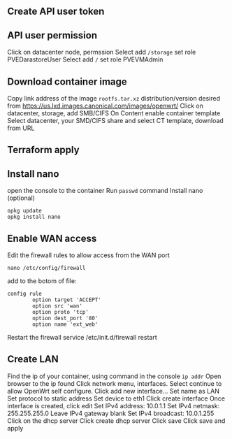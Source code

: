 ## Create API user token

## API user permission
Click on datacenter node, permssion
Select add `/storage` set role PVEDarastoreUser
Select add `/` set role PVEVMAdmin

## Download container image
Copy link address of the image `rootfs.tar.xz` distribution/version desired from https://us.lxd.images.canonical.com/images/openwrt/
Click on datacenter, storage, add SMB/CIFS
On Content enable container template
Select datacenter, your SMD/CIFS share and select CT template, download from URL

## Terraform apply

## Install nano
open the console to the container
Run `passwd` command
Install nano (optional)
```
opkg update
opkg install nano
```

## Enable WAN access
Edit the firewall rules to allow access from the WAN port
```
nano /etc/config/firewall
```
add to the botom of file:
```
config rule                      
        option target 'ACCEPT'   
        option src 'wan'         
        option proto 'tcp'       
        option dest_port '80'    
        option name 'ext_web'
```
Restart the firewall service
/etc/init.d/firewall restart   

## Create LAN
Find the ip of your container, using command in the console `ip addr`
Open browser to the ip found
Click network menu, interfaces. Select continue to allow OpenWrt self configure.
Click add new interface...
Set name as LAN
Set protocol to static address
Set device to eth1
Click create interface
Once interface is created, click edit
Set IPv4 address: 10.0.1.1
Set IPv4 netmask: 255.255.255.0
Leave IPv4 gateway blank
Set IPv4 broadcast: 10.0.1.255
Click on the dhcp server
Click create dhcp server
Click save
Click save and apply
